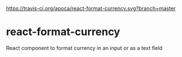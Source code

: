 https://travis-ci.org/apoca/react-format-currency.svg?branch=master

# react-format-currency
React component to format currency in an input or as a text field
